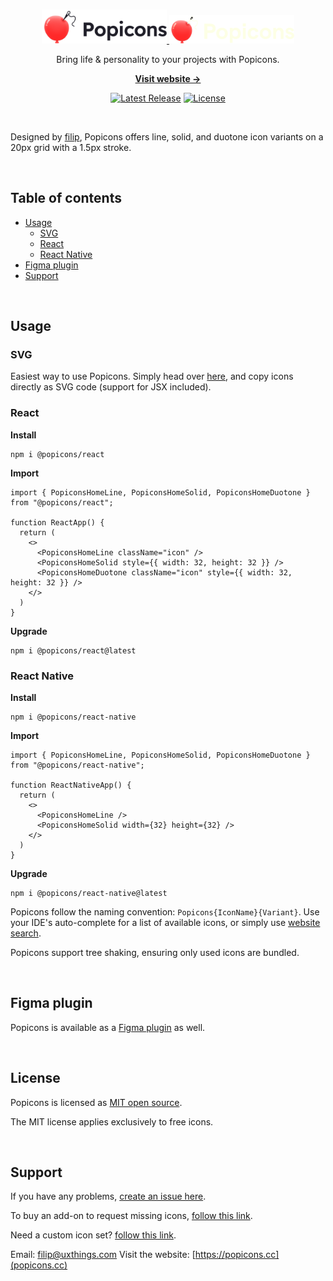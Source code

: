 <br>
<p align="center">
  <a href="https://popicons.cc/#gh-light-mode-only" target="_blank">
    <img src="./.github/popicons-light.svg" alt="Popicons" width="200">
  </a>
  <a href="https://popicons.cc/#gh-dark-mode-only" target="_blank">
    <img src="./.github/popicons-dark.svg" alt="Popicons" width="200">
  </a>
</p>

<p align="center">
  Bring life & personality to your projects with Popicons.
<p>

<p align="center">
  <a href="https://popicons.cc/"><strong>Visit website &rarr;</strong></a>
</p>

<p align="center">
    <a href="https://github.com/uxthings/popicons/releases"><img src="https://img.shields.io/npm/v/popicons" alt="Latest Release"></a>
    <a href="https://github.com/uxthings/popicons/blob/master/LICENSE"><img src="https://img.shields.io/badge/license-MIT-green" alt="License"></a>
</p>

<br>

Designed by [filip](https://x.com/filipistyping), Popicons offers line, solid, and duotone icon variants on a 20px grid with a 1.5px stroke.

<br>

## Table of contents

- [Usage](#usage)
  - [SVG](#svg)
  - [React](#react)
  - [React Native](#react-native)
- [Figma plugin](#figma-plugin)
- [Support](#support)

<br>

## Usage

### SVG

Easiest way to use Popicons. Simply head over [here](https://popicons.cc/icons), and copy icons directly as SVG code (support for JSX included).

### React

**Install**

```
npm i @popicons/react
```

**Import**
```tsx
import { PopiconsHomeLine, PopiconsHomeSolid, PopiconsHomeDuotone } from "@popicons/react";

function ReactApp() {
  return (
    <>
      <PopiconsHomeLine className="icon" />
      <PopiconsHomeSolid style={{ width: 32, height: 32 }} />
      <PopiconsHomeDuotone className="icon" style={{ width: 32, height: 32 }} />
    </>
  )
}
```

**Upgrade**
```
npm i @popicons/react@latest
```


### React Native

**Install**
```
npm i @popicons/react-native
```

**Import**
```tsx
import { PopiconsHomeLine, PopiconsHomeSolid, PopiconsHomeDuotone } from "@popicons/react-native";

function ReactNativeApp() {
  return (
    <>
      <PopiconsHomeLine />
      <PopiconsHomeSolid width={32} height={32} />
    </>
  )
}
```

**Upgrade**
```
npm i @popicons/react-native@latest
```

Popicons follow the naming convention: `Popicons{IconName}{Variant}`. Use your IDE's auto-complete for a list of available icons, or simply use [website search](https://popicons.cc/icons).

Popicons support tree shaking, ensuring only used icons are bundled.

<br>

## Figma plugin

Popicons is available as a [Figma plugin](https://www.figma.com/community/plugin/1293959934134570572/popicons) as well.

<br>


## License

Popicons is licensed as [MIT open source](https://github.com/uxthings/popicons/blob/main/LICENSE).

The MIT license applies exclusively to free icons.

<br>

## Support

If you have any problems, [create an issue here](https://github.com/uxthings/popicons/issues/new).

To buy an add-on to request missing icons, [follow this link](https://popicons.lemonsqueezy.com/checkout/buy/422a00c5-611d-46fc-aa4c-8d6176347fd1).

Need a custom icon set? [follow this link](https://cal.com/uxthings/popicons).

Email: filip@uxthings.com
Visit the website: [https://popicons.cc](popicons.cc)
